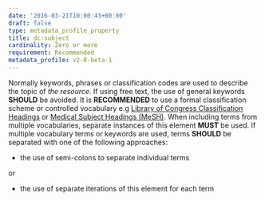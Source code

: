 ```yaml
---
date: '2016-03-21T10:00:43+00:00'
draft: false
type: metadata_profile_property
title: dc:subject
cardinality: Zero or more
requirement: Recommended
metadata_profile: v2-0-beta-1
---
```

Normally keywords, phrases or classification codes are used to describe the topic of *the resource*. If using free text, the use of general keywords **SHOULD** be avoided. It is **RECOMMENDED** to use a formal classification scheme or controlled vocabulary e.g [Library of Congress Classification Headings](http://www.loc.gov/catdir/cpso/lcco/) or [Medical Subject Headings (MeSH)](http://www.nlm.nih.gov/mesh/). When including terms from multiple vocabularies, separate instances of this element **MUST** be used. If multiple vocabulary terms or keywords are used, terms **SHOULD** be separated with one of the following approaches:

* the use of semi-colons to separate individual terms

or

* the use of separate iterations of this element for each term
